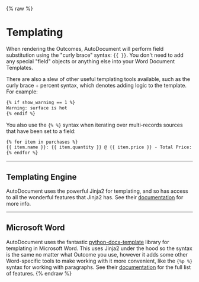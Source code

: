 {% raw %}
# Templating

When rendering the Outcomes, AutoDocument will perform field substitution using the "curly brace" syntax: `{{ }}`. You don't need to add any special "field" objects or anything else into your Word Document Templates.

There are also a slew of other useful templating tools available, such as the curly brace + percent syntax, which denotes adding logic to the template. For example:

```html
{% if show_warning == 1 %}
Warning: surface is hot
{% endif %}
```

You also use the `{% %}` syntax when iterating over multi-records sources that have been set to a field:

```html
{% for item in purchases %}
{{ item.name }}: {{ item.quantity }} @ {{ item.price }} - Total Price: {{item.value}}
{% endfor %}
```

---

## Templating Engine

AutoDocument uses the powerful Jinja2 for templating, and so has access to all the wonderful features that Jinja2 has. See their [documentation](https://jinja.palletsprojects.com/en/3.1.x/templates/) for more info.

---

## Microsoft Word

AutoDocument uses the fantastic [python-docx-template](https://github.com/elapouya/python-docx-template) library for templating in Microsoft Word. This uses Jinja2 under the hood so the syntax is the same no matter what Outcome you use, however it adds some other Word-specific tools to make working with it more convenient, like the `{%p %}` syntax for working with paragraphs. See their [documentation](https://docxtpl.readthedocs.io/en/latest/) for the full list of features.
{% endraw %}
